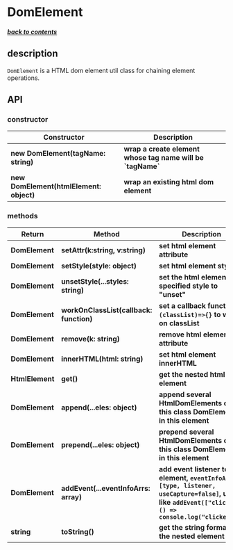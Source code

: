 # DomElement

##### [back to contents](../../README.md#top)

## description

`DomElement` is a HTML dom element util class for chaining element operations.

## API

### constructor

<table>
  <thead>
    <tr>
      <th>Constructor</th>
      <th>Description</th>
    </tr>
  </thead>
  <tbody>
    <tr>
      <td><b>new DomElement(tagName: string)</b></td>
      <td><b>wrap a create element whose tag name will be `tagName`</b></td>
    </tr>
    <tr>
      <td><b>new DomElement(htmlElement: object)</b></td>
      <td><b>wrap an existing html dom element</b></td>
    </tr>
  </tbody>
</table>

### methods

<table>
  <thead>
    <tr>
      <th>Return</th>
      <th>Method</th>
      <th>Description</th>
    </tr>
  </thead>
  <tbody>
    <tr>
      <td><b>DomElement</b></td>
      <td><b>setAttr(k:string, v:string)</b></td>
      <td><b>set html element attribute</b></td>
    </tr>
    <tr>
      <td><b>DomElement</b></td>
      <td><b>setStyle(style: object)</b></td>
      <td><b>set html element style</b></td>
    </tr>
    <tr>
      <td><b>DomElement</b></td>
      <td><b>unsetStyle(...styles: string)</b></td>
      <td><b>set the html element specified style to "unset"</b></td>
    </tr>
    <tr>
      <td><b>DomElement</b></td>
      <td><b>workOnClassList(callback: function)</b></td>
      <td><b>set a callback function <code>(classList)=>{}</code> to work on classList</b></td>
    </tr>
    <tr>
      <td><b>DomElement</b></td>
      <td><b>remove(k: string)</b></td>
      <td><b>remove html element attribute</b></td>
    </tr>
    <tr>
      <td><b>DomElement</b></td>
      <td><b>innerHTML(html: string)</b></td>
      <td><b>set html element innerHTML</b></td>
    </tr>
    <tr>
      <td><b>HtmlElement</b></td>
      <td><b>get()</b></td>
      <td><b>get the nested html dom element</b></td>
    </tr>
    <tr>
      <td><b>DomElement</b></td>
      <td><b>append(...eles: object)</b></td>
      <td><b>append several HtmlDomElements or this class DomElement in this element</b></td>
    </tr>
    <tr>
      <td><b>DomElement</b></td>
      <td><b>prepend(...eles: object)</b></td>
      <td><b>prepend several HtmlDomElements or this class DomElement in this element</b></td>
    </tr>
    <tr>
      <td><b>DomElement</b></td>
      <td><b>addEvent(...eventInfoArrs: array)</b></td>
      <td><b>add event listener to this element, <code>eventInfoArrs</code> is <code>[type, listener, useCapture=false]</code>,
      use like <code>addEvent(["click", () => console.log("clicked")])</code></b></td>
    </tr>
    <tr>
      <td><b>string</b></td>
      <td><b>toString()</b></td>
      <td><b>get the string format of the nested element</b></td>
    </tr>
<!-- 
    <tr>
      <td><b></b></td>
      <td><b></b></td>
      <td><b></b></td>
    </tr>
     -->
  </tbody>
</table>
